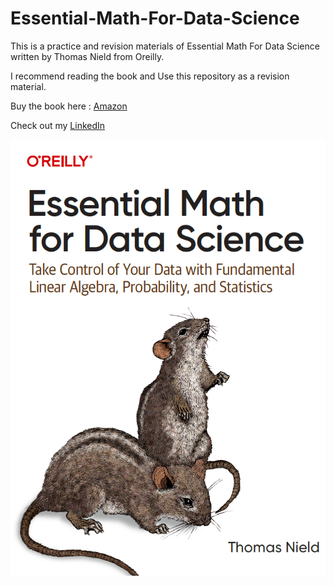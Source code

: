 # Essential-Math-For-Data-Science
This is a practice and revision materials of Essential Math For Data Science written by Thomas Nield from Oreilly.

I recommend reading the book and Use this repository as a revision material. 

Buy the book here : [Amazon](https://www.amazon.in/Essential-Math-Data-Science-Fundamental/dp/1098102932)

Check out my [LinkedIn](https://www.linkedin.com/in/pradeepchandra-reddy-s-c/)

<p align="left">
  <img src="https://github.com/soopertramp/Essential-Math-For-Data-Science/blob/main/Cover.png" alt="Background">  



